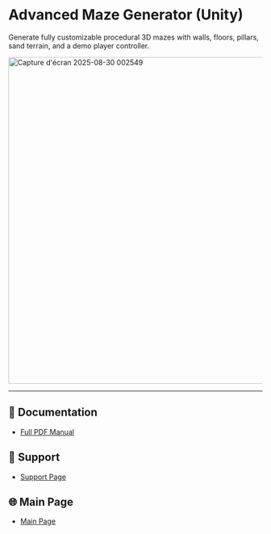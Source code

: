 # Advanced Maze Generator (Unity)

Generate fully customizable procedural 3D mazes with walls, floors, pillars, sand terrain, and a demo player controller.  


<img width="1055" height="648" alt="Capture d'écran 2025-08-30 002549" src="https://github.com/user-attachments/assets/349d5d78-0418-42d0-b496-1a35c8e35156" />


---

## 📄 Documentation
- [Full PDF Manual](./docs/MazeGeneratorDoc.pdf)

## 💬 Support
- [Support Page](./docs/support.md)

## 🌐 Main Page
- [Main Page](/docs/index.md)
